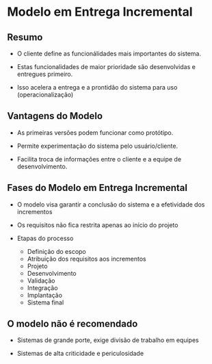 # Modelo em Entrega Incremental

## Resumo

- O cliente define as funcionálidades mais importantes do sistema.

- Estas funcionalidades de maior prioridade são desenvolvidas e entregues primeiro.

- Isso acelera a entrega e a prontidão do sistema para uso (operacionalização)

## Vantagens do Modelo

- As primeiras versões podem funcionar como protótipo.

- Permite experimentação do sistema pelo usuário/cliente.

- Facilita troca de informações entre o cliente e a equipe de desenvolvimento.

## Fases do Modelo em Entrega Incremental

- O modelo visa garantir a conclusão do sistema e a efetividade dos incrementos

- Os requisitos não fica restrita apenas ao início do projeto

- Etapas do processo

  - Definição do escopo
  - Atribuição dos requisitos aos incrementos
  - Projeto
  - Desenvolvimento
  - Validação
  - Integração
  - Implantação
  - Sistema final

## O modelo não é recomendado

- Sistemas de grande porte, exige divisão de trabalho em equipes

- Sistemas de alta criticidade e periculosidade
